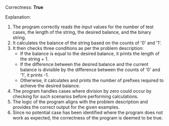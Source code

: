 Correctness: **True**

Explanation: 
1. The program correctly reads the input values for the number of test cases, the length of the string, the desired balance, and the binary string.
2. It calculates the balance of the string based on the counts of '0' and '1'.
3. It then checks three conditions as per the problem description:
   - If the balance is equal to the desired balance, it prints the length of the string + 1.
   - If the difference between the desired balance and the current balance is divisible by the difference between the counts of '0' and '1', it prints -1.
   - Otherwise, it calculates and prints the number of prefixes required to achieve the desired balance.
4. The program handles cases where division by zero could occur by checking for such scenarios before performing calculations.
5. The logic of the program aligns with the problem description and provides the correct output for the given examples.
6. Since no potential case has been identified where the program does not work as expected, the correctness of the program is deemed to be true.